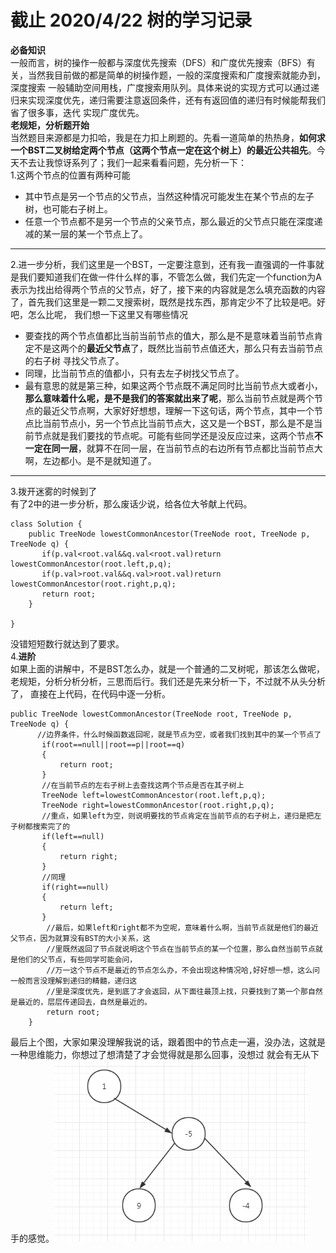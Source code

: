 # 截止 2020/4/22 树的学习记录  
**必备知识**  
一般而言，树的操作一般都与深度优先搜索（DFS）和广度优先搜索（BFS）有关，当然我目前做的都是简单的树操作题，一般的深度搜索和广度搜索就能办到，深度搜索
一般辅助空间用栈，广度搜索用队列。具体来说的实现方式可以通过递归来实现深度优先，递归需要注意返回条件，还有有返回值的递归有时候能帮我们省了很多事，迭代
实现广度优先。  
**老规矩，分析题开始**  
当然题目来源都是力扣哈，我是在力扣上刷题的。先看一道简单的热热身，**如何求一个BST二叉树给定两个节点（这两个节点一定在这个树上）的最近公共祖先**。今天不去让我惊讶系列了；我们一起来看看问题，先分析一下：  
1.这两个节点的位置有两种可能  
 -  其中节点是另一个节点的父节点，当然这种情况可能发生在某个节点的左子树，也可能右子树上。
 -  任意一个节点都不是另一个节点的父亲节点，那么最近的父节点只能在深度递减的某一层的某一个节点上了。 
 ---
2.进一步分析，我们这里是一个BST，一定要注意到，还有我一直强调的一件事就是我们要知道我们在做一件什么样的事，不管怎么做，我们先定一个function为A表示为找出给得两个节点的父节点，好了，接下来的内容就是怎么填充函数的内容了，首先我们这里是一颗二叉搜索树，既然是找东西，那肯定少不了比较是吧。好吧，怎么比呢，
我们想一下这里又有哪些情况  
 - 要查找的两个节点值都比当前当前节点的值大，那么是不是意味着当前节点肯定不是这两个的**最近父节点**了，既然比当前节点值还大，那么只有去当前节点的右子树
 寻找父节点了。
 - 同理，比当前节点的值都小，只有去左子树找父节点了。
 - 最有意思的就是第三种，如果这两个节点既不满足同时比当前节点大或者小，**那么意味着什么呢，是不是我们的答案就出来了呢**，那么当前节点就是两个节点的最近父节点啊，大家好好想想，理解一下这句话，两个节点，其中一个节点比当前节点小，另一个节点比当前节点大，这又是一个BST，那么是不是当前节点就是我们要找的节点呢。可能有些同学还是没反应过来，这两个节点**不一定在同一层**，就算不在同一层，在当前节点的右边所有节点都比当前节点大啊，左边都小。是不是就知道了。  
---  
3.拨开迷雾的时候到了  
有了2中的进一步分析，那么废话少说，给各位大爷献上代码。
```
class Solution {
    public TreeNode lowestCommonAncestor(TreeNode root, TreeNode p, TreeNode q) {
       if(p.val<root.val&&q.val<root.val)return lowestCommonAncestor(root.left,p,q);
       if(p.val>root.val&&q.val>root.val)return lowestCommonAncestor(root.right,p,q);
       return root;
    }

}
```
没错短短数行就达到了要求。  
4.**进阶**  
如果上面的讲解中，不是BST怎么办，就是一个普通的二叉树呢，那该怎么做呢，老规矩，分析分析分析，三思而后行。我们还是先来分析一下，不过就不从头分析了，
直接在上代码，在代码中逐一分析。  
```
public TreeNode lowestCommonAncestor(TreeNode root, TreeNode p, TreeNode q) {
      //边界条件，什么时候函数返回呢，就是节点为空，或者我们找到其中的某一个节点了
       if(root==null||root==p||root==q)
       {
           return root;
       }
       //在当前节点的左右子树上去查找这两个节点是否在其子树上
       TreeNode left=lowestCommonAncestor(root.left,p,q);
       TreeNode right=lowestCommonAncestor(root.right,p,q);
       //重点，如果left为空，则说明要找的节点肯定在当前节点的右子树上，递归是把左子树都搜索完了的
       if(left==null)
       {
           return right;
       }
       //同理
       if(right==null)
       {
           return left;
       }
        //最后，如果left和right都不为空呢，意味着什么啊，当前节点就是他们的最近父节点，因为就算没有BST的大小关系，这
        //里既然返回了节点就说明这个节点在当前节点的某一个位置，那么自然当前节点就是他们的父节点，有些同学可能会问，
        //万一这个节点不是最近的节点怎么办，不会出现这种情况哈,好好想一想，这么问一般而言没理解到递归的精髓，递归这
        //里是深度优先，是到底了才会返回，从下面往最顶上找，只要找到了第一个那自然是最近的，层层传递回去，自然是最近的。
        return root;
    }
```  
最后上个图，大家如果没理解我说的话，跟着图中的节点走一遍，没办法，这就是一种思维能力，你想过了想清楚了才会觉得就是那么回事，没想过
就会有无从下手的感觉。![二叉树](https://github.com/781303842/Mainstudy/blob/master/ALLIMG/%E6%9C%80%E8%BF%91%E5%85%AC%E5%85%B1%E7%A5%96%E5%85%88.png)
